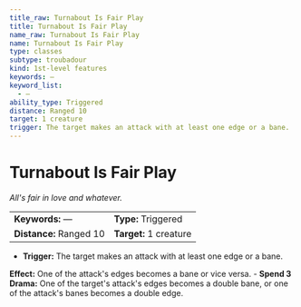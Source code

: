 ```yaml
---
title_raw: Turnabout Is Fair Play
title: Turnabout Is Fair Play
name_raw: Turnabout Is Fair Play
name: Turnabout Is Fair Play
type: classes
subtype: troubadour
kind: 1st-level features
keywords: —
keyword_list:
  - —
ability_type: Triggered
distance: Ranged 10
target: 1 creature
trigger: The target makes an attack with at least one edge or a bane.
---
```


# Turnabout Is Fair Play

*All's fair in love and whatever.*

|                         |                        |
| :---------------------- | :--------------------- |
| **Keywords:** —         | **Type:** Triggered    |
| **Distance:** Ranged 10 | **Target:** 1 creature |

- **Trigger:** The target makes an attack with at least one edge or a bane.

**Effect:** One of the attack's edges becomes a bane or vice versa. - **Spend 3 Drama:** One of the target's attack's edges becomes a double bane, or one of the attack's banes becomes a double edge.
